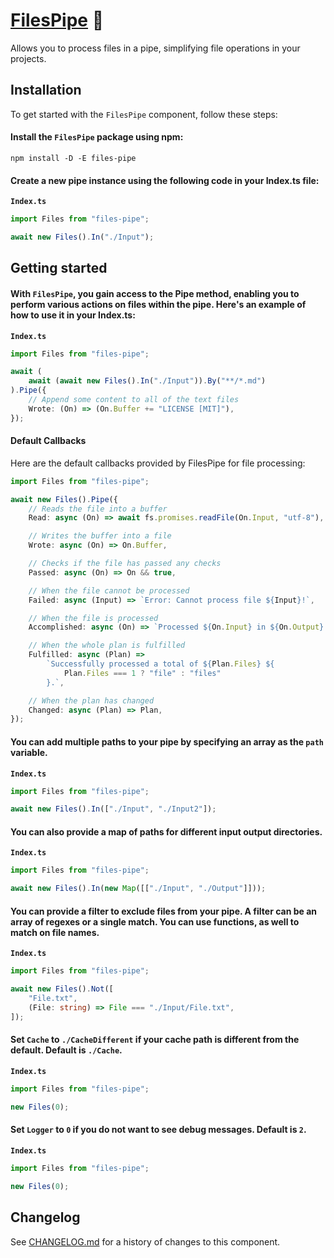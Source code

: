 # [FilesPipe] 🧪

Allows you to process files in a pipe, simplifying file operations in your
projects.

## Installation

To get started with the `FilesPipe` component, follow these steps:

#### Install the `FilesPipe` package using npm:

```
npm install -D -E files-pipe
```

#### Create a new pipe instance using the following code in your Index.ts file:

**`Index.ts`**

```ts
import Files from "files-pipe";

await new Files().In("./Input");
```

## Getting started

#### With `FilesPipe`, you gain access to the Pipe method, enabling you to perform various actions on files within the pipe. Here's an example of how to use it in your Index.ts:

**`Index.ts`**

```ts
import Files from "files-pipe";

await (
	await (await new Files().In("./Input")).By("**/*.md")
).Pipe({
	// Append some content to all of the text files
	Wrote: (On) => (On.Buffer += "LICENSE [MIT]"),
});
```

#### Default Callbacks

Here are the default callbacks provided by FilesPipe for file processing:

```ts
import Files from "files-pipe";

await new Files().Pipe({
	// Reads the file into a buffer
	Read: async (On) => await fs.promises.readFile(On.Input, "utf-8"),

	// Writes the buffer into a file
	Wrote: async (On) => On.Buffer,

	// Checks if the file has passed any checks
	Passed: async (On) => On && true,

	// When the file cannot be processed
	Failed: async (Input) => `Error: Cannot process file ${Input}!`,

	// When the file is processed
	Accomplished: async (On) => `Processed ${On.Input} in ${On.Output}.`,

	// When the whole plan is fulfilled
	Fulfilled: async (Plan) =>
		`Successfully processed a total of ${Plan.Files} ${
			Plan.Files === 1 ? "file" : "files"
		}.`,

	// When the plan has changed
	Changed: async (Plan) => Plan,
});
```

#### You can add multiple paths to your pipe by specifying an array as the `path` variable.

**`Index.ts`**

```ts
import Files from "files-pipe";

await new Files().In(["./Input", "./Input2"]);
```

#### You can also provide a map of paths for different input output directories.

**`Index.ts`**

```ts
import Files from "files-pipe";

await new Files().In(new Map([["./Input", "./Output"]]));
```

#### You can provide a filter to exclude files from your pipe. A filter can be an array of regexes or a single match. You can use functions, as well to match on file names.

**`Index.ts`**

```ts
import Files from "files-pipe";

await new Files().Not([
	"File.txt",
	(File: string) => File === "./Input/File.txt",
]);
```

#### Set `Cache` to `./CacheDifferent` if your cache path is different from the default. Default is `./Cache`.

**`Index.ts`**

```ts
import Files from "files-pipe";

new Files(0);
```

#### Set `Logger` to `0` if you do not want to see debug messages. Default is `2`.

**`Index.ts`**

```ts
import Files from "files-pipe";

new Files(0);
```

[FilesPipe]: https://npmjs.org/files-pipe

## Changelog

See [CHANGELOG.md](CHANGELOG.md) for a history of changes to this component.
